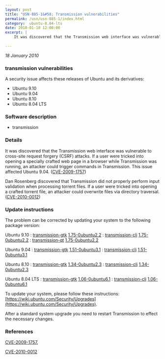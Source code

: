 ```yaml
---
layout: post
title: "USN-885-1&#58; Transmission vulnerabilities"
permalink: /usn/usn-885-1/index.html
category:  ubuntu-8.04-lts
date: 2010-01-18 12:00:00
excerpt: |
    It was discovered that the Transmission web interface was vulnerable to cross-site request forgery (CSRF) attacks. If a user were tricked into opening a specially crafted web page in a browser while Transmission was running, an attacker could trigger commands in Transmission. This issue affected Ubuntu 9.04. ([CVE-2009-1757](http://people.ubuntu.com/~ubuntu-security/cve/CVE-2009-1757))
    
--- 
```

 
 

*18 January 2010*

### transmission vulnerabilities

A security issue affects these releases of Ubuntu and its derivatives:

* Ubuntu 9.10
* Ubuntu 9.04
* Ubuntu 8.10
* Ubuntu 8.04 LTS

### Software description

* transmission 

### Details

It was discovered that the Transmission web interface was vulnerable to cross-site request forgery (CSRF) attacks. If a user were tricked into opening a specially crafted web page in a browser while Transmission was running, an attacker could trigger commands in Transmission. This issue affected Ubuntu 9.04. ([CVE-2009-1757](http://people.ubuntu.com/~ubuntu-security/cve/CVE-2009-1757))

Dan Rosenberg discovered that Transmission did not properly perform input validation when processing torrent files. If a user were tricked into opening a crafted torrent file, an attacker could overwrite files via directory traversal. ([CVE-2010-0012](http://people.ubuntu.com/~ubuntu-security/cve/CVE-2010-0012)) 

### Update instructions

The problem can be corrected by updating your system to the following package version:

Ubuntu 9.10
 : [transmission-gtk](https://launchpad.net/ubuntu/+source/transmission) <span> [1.75-0ubuntu2.2](https://launchpad.net/ubuntu/+source/transmission/1.75-0ubuntu2.2) </span> 
 : [transmission-cli](https://launchpad.net/ubuntu/+source/transmission) <span> [1.75-0ubuntu2.2](https://launchpad.net/ubuntu/+source/transmission/1.75-0ubuntu2.2) </span> 
 : [transmission-qt](https://launchpad.net/ubuntu/+source/transmission) <span> [1.75-0ubuntu2.2](https://launchpad.net/ubuntu/+source/transmission/1.75-0ubuntu2.2) </span> 

Ubuntu 9.04
 : [transmission-gtk](https://launchpad.net/ubuntu/+source/transmission) <span> [1.51-0ubuntu3.1](https://launchpad.net/ubuntu/+source/transmission/1.51-0ubuntu3.1) </span> 
 : [transmission-cli](https://launchpad.net/ubuntu/+source/transmission) <span> [1.51-0ubuntu3.1](https://launchpad.net/ubuntu/+source/transmission/1.51-0ubuntu3.1) </span> 

Ubuntu 8.10
 : [transmission-gtk](https://launchpad.net/ubuntu/+source/transmission) <span> [1.34-0ubuntu2.3](https://launchpad.net/ubuntu/+source/transmission/1.34-0ubuntu2.3) </span> 
 : [transmission-cli](https://launchpad.net/ubuntu/+source/transmission) <span> [1.34-0ubuntu2.3](https://launchpad.net/ubuntu/+source/transmission/1.34-0ubuntu2.3) </span> 

Ubuntu 8.04 LTS
 : [transmission-gtk](https://launchpad.net/ubuntu/+source/transmission) <span> [1.06-0ubuntu6.1](https://launchpad.net/ubuntu/+source/transmission/1.06-0ubuntu6.1) </span> 
 : [transmission-cli](https://launchpad.net/ubuntu/+source/transmission) <span> [1.06-0ubuntu6.1](https://launchpad.net/ubuntu/+source/transmission/1.06-0ubuntu6.1) </span> 

To update your system, please follow these instructions: [https://wiki.ubuntu.com/Security/Upgrades](https://wiki.ubuntu.com/Security/Upgrades).

After a standard system upgrade you need to restart Transmission to effect the necessary changes. 

### References

 
 [CVE-2009-1757](http://people.ubuntu.com/~ubuntu-security/cve/CVE-2009-1757), 

 [CVE-2010-0012](http://people.ubuntu.com/~ubuntu-security/cve/CVE-2010-0012)
 

